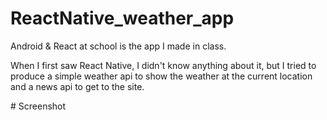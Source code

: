 # ReactNative_weather_app
<p>Android & React at school is the app I made in class.</p>
<p>When I first saw React Native, I didn't know anything about it, but I tried to produce a simple weather api to show the weather at the current location and a news api to get to the site.</p>
# Screenshot

